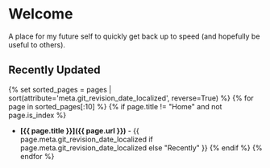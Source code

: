 # Welcome

A place for my future self to quickly get back up to speed (and hopefully be useful to others).

## Recently Updated

{% set sorted_pages = pages | sort(attribute='meta.git_revision_date_localized', reverse=True) %}
{% for page in sorted_pages[:10] %}
{% if page.title != "Home" and not page.is_index %}
- **[{{ page.title }}]({{ page.url }})** - {{ page.meta.git_revision_date_localized if page.meta.git_revision_date_localized else "Recently" }}
{% endif %}
{% endfor %}
